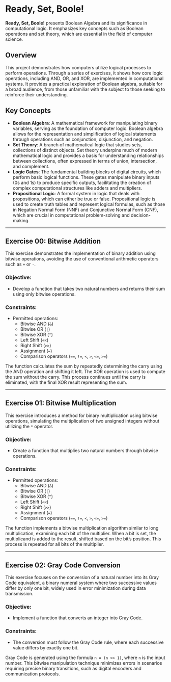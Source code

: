 # Ready, Set, Boole!

**Ready, Set, Boole!** presents Boolean Algebra and its significance in computational logic. It emphasizes key concepts such as Boolean operations and set theory, which are essential in the field of computer science.

## Overview

This project demonstrates how computers utilize logical processes to perform operations. Through a series of exercises, it shows how core logic operations, including AND, OR, and XOR, are implemented in computational systems. It provides a practical exploration of Boolean algebra, suitable for a broad audience, from those unfamiliar with the subject to those seeking to reinforce their understanding.

## Key Concepts

- **Boolean Algebra**: A mathematical framework for manipulating binary variables, serving as the foundation of computer logic. Boolean algebra allows for the representation and simplification of logical statements through operations such as conjunction, disjunction, and negation.
- **Set Theory**: A branch of mathematical logic that studies sets, collections of distinct objects. Set theory underpins much of modern mathematical logic and provides a basis for understanding relationships between collections, often expressed in terms of union, intersection, and complement.
- **Logic Gates**: The fundamental building blocks of digital circuits, which perform basic logical functions. These gates manipulate binary inputs (0s and 1s) to produce specific outputs, facilitating the creation of complex computational structures like adders and multipliers.
- **Propositional Logic**: A formal system in logic that deals with propositions, which can either be true or false. Propositional logic is used to create truth tables and represent logical formulas, such as those in Negation Normal Form (NNF) and Conjunctive Normal Form (CNF), which are crucial in computational problem-solving and decision-making.

---

## Exercise 00: Bitwise Addition

This exercise demonstrates the implementation of binary addition using bitwise operations, avoiding the use of conventional arithmetic operators such as `+` or `-`.

### Objective:
- Develop a function that takes two natural numbers and returns their sum using only bitwise operations.

### Constraints:
- Permitted operations:
  - Bitwise AND (`&`)
  - Bitwise OR (`|`)
  - Bitwise XOR (`^`)
  - Left Shift (`<<`)
  - Right Shift (`>>`)
  - Assignment (`=`)
  - Comparison operators (`==`, `!=`, `<`, `>`, `<=`, `>=`)

The function calculates the sum by repeatedly determining the carry using the AND operation and shifting it left. The XOR operation is used to compute the sum without the carry. This process continues until the carry is eliminated, with the final XOR result representing the sum.

---

## Exercise 01: Bitwise Multiplication

This exercise introduces a method for binary multiplication using bitwise operations, simulating the multiplication of two unsigned integers without utilizing the `*` operator.

### Objective:
- Create a function that multiplies two natural numbers through bitwise operations.

### Constraints:
- Permitted operations:
  - Bitwise AND (`&`)
  - Bitwise OR (`|`)
  - Bitwise XOR (`^`)
  - Left Shift (`<<`)
  - Right Shift (`>>`)
  - Assignment (`=`)
  - Comparison operators (`==`, `!=`, `<`, `>`, `<=`, `>=`)

The function implements a bitwise multiplication algorithm similar to long multiplication, examining each bit of the multiplier. When a bit is set, the multiplicand is added to the result, shifted based on the bit’s position. This process is repeated for all bits of the multiplier.

---

## Exercise 02: Gray Code Conversion

This exercise focuses on the conversion of a natural number into its Gray Code equivalent, a binary numeral system where two successive values differ by only one bit, widely used in error minimization during data transmission.

### Objective:
- Implement a function that converts an integer into Gray Code.

### Constraints:
- The conversion must follow the Gray Code rule, where each successive value differs by exactly one bit.

Gray Code is generated using the formula `n ⊕ (n >> 1)`, where `n` is the input number. This bitwise manipulation technique minimizes errors in scenarios requiring precise binary transitions, such as digital encoders and communication protocols.
